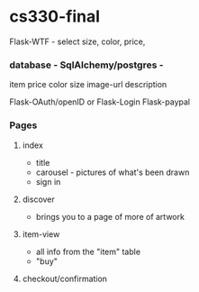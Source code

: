 # cs330-final


Flask-WTF - select size, color, price, 

### database - SqlAlchemy/postgres - 
  item
      price
      color
      size
      image-url
      description
  
  


Flask-OAuth/openID or Flask-Login
Flask-paypal



### Pages
1) index
    * title
    * carousel - pictures of what's been drawn
    * sign in

2) discover
    * brings you to a page of more of artwork
  
3) item-view
    * all info from the "item" table
    * "buy"
    
4) checkout/confirmation
    
  

